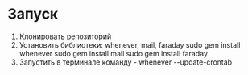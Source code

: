 # Запуск

1. Клонировать репозиторий
2. Установить библиотеки: whenever, mail, faraday
sudo gem install whenever
sudo gem install mail
sudo gem install faraday
3. Запустить в терминале команду - whenever --update-crontab
